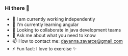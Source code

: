 ### Hi there 👋

- 🔭 I am currently working independently
- 🌱 I'm currently learning angular
- 👯 Looking to collaborate in java development teams
- 💬 Ask me about what you need to know
- 📫 How to contact me: dayanna.zavarce@gmail.com
- ⚡ Fun fact: I love to exercise ✨
